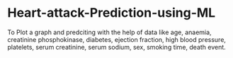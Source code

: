 # Heart-attack-Prediction-using-ML
To Plot a graph and predciting with the help of data like age, anaemia, creatinine phosphokinase, diabetes, ejection fraction, high blood pressure, platelets, serum creatinine, serum sodium,	sex, smoking time, death event.
